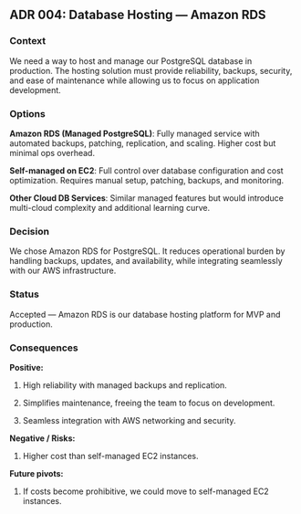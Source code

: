 ## ADR 004: Database Hosting — Amazon RDS

### Context

We need a way to host and manage our PostgreSQL database in production. The hosting solution must provide reliability, backups, security, and ease of maintenance while allowing us to focus on application development.

### Options

**Amazon RDS (Managed PostgreSQL)**: Fully managed service with automated backups, patching, replication, and scaling. Higher cost but minimal ops overhead.

**Self-managed on EC2**: Full control over database configuration and cost optimization. Requires manual setup, patching, backups, and monitoring.

**Other Cloud DB Services**: Similar managed features but would introduce multi-cloud complexity and additional learning curve.

### Decision

We chose Amazon RDS for PostgreSQL. It reduces operational burden by handling backups, updates, and availability, while integrating seamlessly with our AWS infrastructure.

### Status

Accepted — Amazon RDS is our database hosting platform for MVP and production.

### Consequences

**Positive:**

1. High reliability with managed backups and replication.

2. Simplifies maintenance, freeing the team to focus on development.

3. Seamless integration with AWS networking and security.

**Negative / Risks:**

1. Higher cost than self-managed EC2 instances.

**Future pivots:**

1. If costs become prohibitive, we could move to self-managed EC2 instances.

